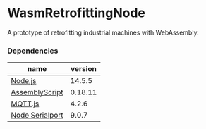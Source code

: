 # WasmRetrofittingNode
A prototype of retrofitting industrial machines with WebAssembly. 

### Dependencies
|  name  |  version  |
| ---- | ---- |
|  [Node.js](https://github.com/nodejs/node)  |  14.5.5  |
|  [AssemblyScript](https://github.com/AssemblyScript/assemblyscript)  |  0.18.11  |
|  [MQTT.js](https://github.com/mqttjs/MQTT.js)  |  4.2.6  |
|  [Node Serialport](https://github.com/serialport/node-serialport)  |  9.0.7 |